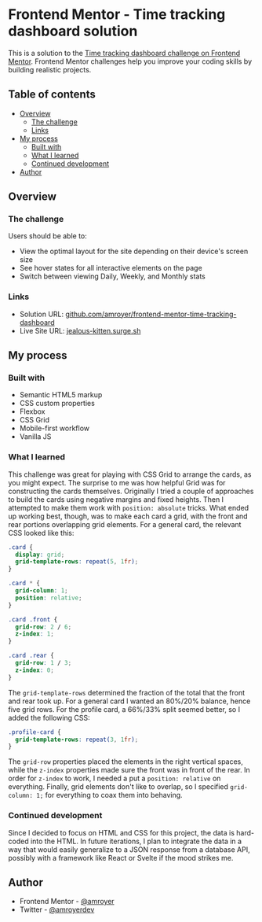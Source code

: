# Frontend Mentor - Time tracking dashboard solution

This is a solution to the [Time tracking dashboard challenge on Frontend Mentor](https://www.frontendmentor.io/challenges/time-tracking-dashboard-UIQ7167Jw). Frontend Mentor challenges help you improve your coding skills by building realistic projects.

## Table of contents

- [Overview](#overview)
  - [The challenge](#the-challenge)
  - [Links](#links)
- [My process](#my-process)
  - [Built with](#built-with)
  - [What I learned](#what-i-learned)
  - [Continued development](#continued-development)
- [Author](#author)

## Overview

### The challenge

Users should be able to:

- View the optimal layout for the site depending on their device's screen size
- See hover states for all interactive elements on the page
- Switch between viewing Daily, Weekly, and Monthly stats

### Links

- Solution URL: [github.com/amroyer/frontend-mentor-time-tracking-dashboard](https://github.com/amroyer/frontend-mentor-time-tracking-dashboard)
- Live Site URL: [jealous-kitten.surge.sh](https://jealous-kitten.surge.sh)

## My process

### Built with

- Semantic HTML5 markup
- CSS custom properties
- Flexbox
- CSS Grid
- Mobile-first workflow
- Vanilla JS

### What I learned

This challenge was great for playing with CSS Grid to arrange the cards, as you might expect. The surprise to me was how helpful Grid was for constructing the cards themselves. Originally I tried a couple of approaches to build the cards using negative margins and fixed heights. Then I attempted to make them work with `position: absolute` tricks. What ended up working best, though, was to make each card a grid, with the front and rear portions overlapping grid elements. For a general card, the relevant CSS looked like this:

```css
.card {
  display: grid;
  grid-template-rows: repeat(5, 1fr);
}

.card * {
  grid-column: 1;
  position: relative;
}

.card .front {
  grid-row: 2 / 6;
  z-index: 1;
}

.card .rear {
  grid-row: 1 / 3;
  z-index: 0;
}
```

The `grid-template-rows` determined the fraction of the total that the front and rear took up. For a general card I wanted an 80%/20% balance, hence five grid rows. For the profile card, a 66%/33% split seemed better, so I added the following CSS:

```css
.profile-card {
  grid-template-rows: repeat(3, 1fr);
}
```

The `grid-row` properties placed the elements in the right vertical spaces, while the `z-index` properties made sure the front was in front of the rear. In order for `z-index` to work, I needed a put a `position: relative` on everything. Finally, grid elements don't like to overlap, so I specified `grid-column: 1;` for everything to coax them into behaving.

### Continued development

Since I decided to focus on HTML and CSS for this project, the data is hard-coded into the HTML. In future iterations, I plan to integrate the data in a way that would easily generalize to a JSON response from a database API, possibly with a framework like React or Svelte if the mood strikes me.

## Author

- Frontend Mentor - [@amroyer](https://www.frontendmentor.io/profile/amroyer)
- Twitter - [@amroyerdev](https://www.twitter.com/amroyerdev)
